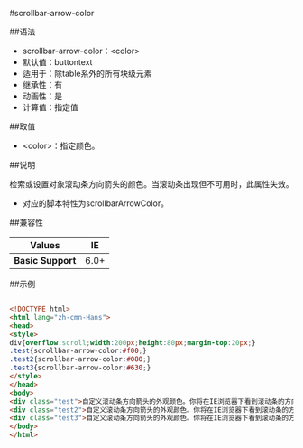 #scrollbar-arrow-color

##语法

- scrollbar-arrow-color：&lt;color&gt;
- 默认值：buttontext
- 适用于：除table系外的所有块级元素
- 继承性：有
- 动画性：是
- 计算值：指定值


##取值

- &lt;color&gt;：指定颜色。


##说明

检索或设置对象滚动条方向箭头的颜色。当滚动条出现但不可用时，此属性失效。

- 对应的脚本特性为scrollbarArrowColor。


##兼容性


<table class="compatible">
<thead>
	<tr>
		<th>Values</th>
		<th>IE</th>
	</tr>
</thead>
<tbody>
	<tr>
		<td><strong>Basic Support</strong></td>
		<td class="support">6.0+</td>
	</tr>
</tbody>
</table>




##示例

```html

<!DOCTYPE html>
<html lang="zh-cmn-Hans">
<head>
<style>
div{overflow:scroll;width:200px;height:80px;margin-top:20px;}
.test{scrollbar-arrow-color:#f00;}
.test2{scrollbar-arrow-color:#080;}
.test3{scrollbar-arrow-color:#630;}
</style>
</head>
<body>
<div class="test">自定义滚动条方向箭头的外观颜色。你将在IE浏览器下看到滚动条的方向箭头变成红色</div>
<div class="test2">自定义滚动条方向箭头的外观颜色。你将在IE浏览器下看到滚动条的方向箭头变成绿色</div>
<div class="test3">自定义滚动条方向箭头的外观颜色。你将在IE浏览器下看到滚动条的方向箭头变成棕色</div>
</body>
</html>

```
